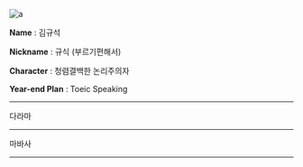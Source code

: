 ![a](C:\Users\student\Desktop\a.PNG)

**Name** : 김규석

**Nickname** : 규식 (부르기편해서)

**Character** : 청렴결백한 논리주의자

**Year-end Plan** : Toeic Speaking



---





다라마

---



마바사

---

